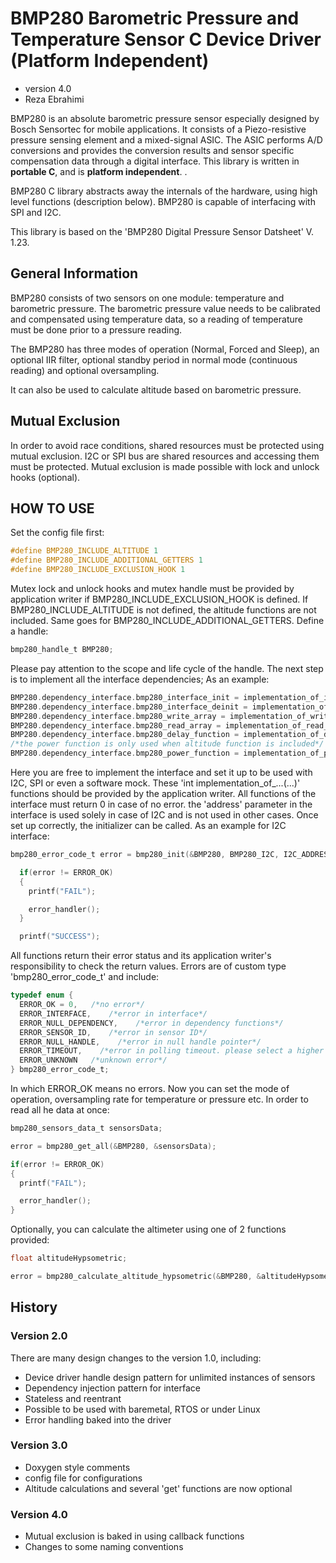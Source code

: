 # BMP280 Barometric Pressure and Temperature Sensor C Device Driver (Platform Independent)
* version 4.0
* Reza Ebrahimi

BMP280 is an absolute barometric pressure sensor especially designed by Bosch Sensortec for mobile applications. It consists of a Piezo-resistive pressure sensing element and a mixed-signal ASIC. The ASIC performs A/D conversions and provides the conversion results and sensor specific compensation data through a digital interface. This library is written in **portable C**, and is **platform independent**. .

BMP280 C library abstracts away the internals of the hardware, using high level functions (description below). BMP280 is capable of interfacing with SPI and I2C.

This library is based on the 'BMP280 Digital Pressure Sensor Datsheet' V. 1.23.

## General Information

BMP280 consists of two sensors on one module: temperature and barometric pressure. The barometric pressure value needs to be calibrated and compensated using temperature data, so a reading of temperature must be done prior to a pressure reading.

The BMP280 has three modes of operation (Normal, Forced and Sleep), an optional IIR filter, optional standby period in normal mode (continuous reading) and optional oversampling.

It can also be used to calculate altitude based on barometric pressure.

## Mutual Exclusion

In order to avoid race conditions, shared resources must be protected using mutual exclusion. I2C or SPI bus are shared resources and accessing them must be protected. Mutual exclusion is made possible with lock and unlock hooks (optional).

## HOW TO USE

Set the config file first:
```c
#define BMP280_INCLUDE_ALTITUDE	1
#define BMP280_INCLUDE_ADDITIONAL_GETTERS 1
#define BMP280_INCLUDE_EXCLUSION_HOOK 1
```
Mutex lock and unlock hooks and mutex handle must be provided by application writer if BMP280_INCLUDE_EXCLUSION_HOOK is defined. If BMP280_INCLUDE_ALTITUDE is not defined, the altitude functions are not included. Same goes for BMP280_INCLUDE_ADDITIONAL_GETTERS. Define a handle:
```c
bmp280_handle_t BMP280;
```
Please pay attention to the scope and life cycle of the handle. The next step is to implement all the interface dependencies; As an example:
```c
BMP280.dependency_interface.bmp280_interface_init = implementation_of_interface_init;
BMP280.dependency_interface.bmp280_interface_deinit = implementation_of_interface_deinit;
BMP280.dependency_interface.bmp280_write_array = implementation_of_write_array;
BMP280.dependency_interface.bmp280_read_array = implementation_of_read_array;
BMP280.dependency_interface.bmp280_delay_function = implementation_of_delay_function;
/*the power function is only used when altitude function is included*/
BMP280.dependency_interface.bmp280_power_function = implementation_of_power_function;
```
Here you are free to implement the interface and set it up to be used with I2C, SPI or even a software mock. These 'int implementation_of_...(...)' functions should be provided by the application writer. All functions of the interface must return 0 in case of no error. the 'address' parameter in the interface is used solely in case of I2C and is not used in other cases. Once set up correctly, the initializer can be called. As an example for I2C interface:
```c
bmp280_error_code_t error = bmp280_init(&BMP280, BMP280_I2C, I2C_ADDRESS_1);

  if(error != ERROR_OK)
  {
    printf("FAIL");

    error_handler();
  }

  printf("SUCCESS");
```
All functions return their error status and its application writer's responsibility to check the return values. Errors are of custom type 'bmp280_error_code_t' and include:
```c
typedef enum {
  ERROR_OK = 0,   /*no error*/
  ERROR_INTERFACE,    /*error in interface*/
  ERROR_NULL_DEPENDENCY,    /*error in dependency functions*/
  ERROR_SENSOR_ID,    /*error in sensor ID*/
  ERROR_NULL_HANDLE,    /*error in null handle pointer*/
  ERROR_TIMEOUT,    /*error in polling timeout. please select a higher timeout*/
  ERROR_UNKNOWN   /*unknown error*/
} bmp280_error_code_t;
```
In which ERROR_OK means no errors. Now you can set the mode of operation, oversampling rate for temperature or pressure etc. In order to read all he data at once:
```c
bmp280_sensors_data_t sensorsData;

error = bmp280_get_all(&BMP280, &sensorsData);

if(error != ERROR_OK)
{
  printf("FAIL");

  error_handler();
}
```
Optionally, you can calculate the altimeter using one of 2 functions provided:
```c
float altitudeHypsometric;

error = bmp280_calculate_altitude_hypsometric(&BMP280, &altitudeHypsometric, sensorsData.pressure, sensorsData.temperature);
```
## History

### Version 2.0
There are many design changes to the version 1.0, including:
- Device driver handle design pattern for unlimited instances of sensors
- Dependency injection pattern for interface
- Stateless and reentrant
- Possible to be used with baremetal, RTOS or under Linux
- Error handling baked into the driver

### Version 3.0
- Doxygen style comments
- config file for configurations
- Altitude calculations and several 'get' functions are now optional

### Version 4.0
- Mutual exclusion is baked in using callback functions
- Changes to some naming conventions
